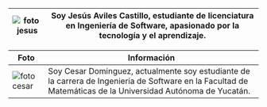 
| ![foto jesus](https://media.licdn.com/dms/image/D4E03AQGvPqxxSDkOxg/profile-displayphoto-shrink_400_400/0/1693156333411?e=1700697600&v=beta&t=_IoPqEaRz3wU1FOxWejfyg2pdZJVeKNXh2onK6wLdTM)  | Soy Jesús Aviles Castillo, estudiante de licenciatura en Ingeniería de Software, apasionado por la tecnología y el aprendizaje.  |
|---|---|

|    Foto  | Información |
|----------|----------|
|![foto cesar](https://media.licdn.com/dms/image/D4E03AQFQmR5Bua3aqQ/profile-displayphoto-shrink_800_800/0/1693167760782?e=1701302400&v=beta&t=FHF02ZaDH7MVveA4lCfFXqXcP0ohbp5j-L0l5rFdu3w) |   Soy Cesar Dominguez, actualmente soy estudiante de la carrera de Ingeniería de Software en la Facultad de Matemáticas de la Universidad Autónoma de Yucatán. |

